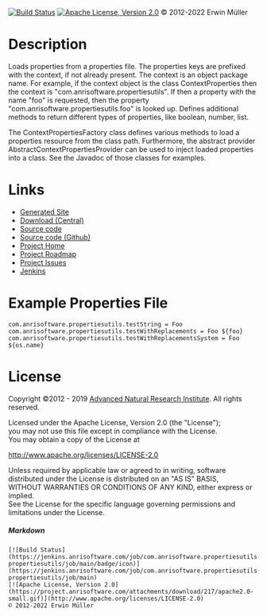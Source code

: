 [![Build Status](https://jenkins.anrisoftware.com/job/com.anrisoftware.propertiesutils-propertiesutils/job/main/badge/icon)](https://jenkins.anrisoftware.com/job/com.anrisoftware.propertiesutils-propertiesutils/job/main)
[![Apache License, Version 2.0](https://project.anrisoftware.com/attachments/download/217/apache2.0-small.gif)](http://www.apache.org/licenses/LICENSE-2.0)
© 2012-2022 Erwin Müller

Description
===========

Loads properties from a properties file. The properties keys are
prefixed with the context, if not already present. The context is an
object package name. For example, if the context object is the class
ContextProperties then the context is
"com.anrisoftware.propertiesutils". If then a property with the name
"foo" is requested, then the property
"com.anrisoftware.propertiesutils.foo" is looked up. Defines additional
methods to return different types of properties, like boolean, number,
list.

The ContextPropertiesFactory class defines various methods to load a
properties resource from the class path. Furthermore, the abstract
provider AbstractContextPropertiesProvider can be used to inject loaded
properties into a class. See the Javadoc of those classes for examples.

Links
=====

-   [Generated
    Site](https://javadoc.anrisoftware.com/com.anrisoftware.propertiesutils/propertiesutils/4.6.2/index.html)
-   [Download
    (Central)](https://search.maven.org/search?q=g:com.anrisoftware.propertiesutils)
-   [Source
    code](https://gitea.anrisoftware.com/com.anrisoftware.propertiesutils/propertiesutils)
-   [Source code (Github)](https://github.com/devent/propertiesutils)
-   [Project
    Home](https://project.anrisoftware.com/projects/propertiesutils)
-   [Project
    Roadmap](https://project.anrisoftware.com/projects/propertiesutils/roadmap)
-   [Project
    Issues](https://project.anrisoftware.com/projects/propertiesutils/issues)
-   [Jenkins](https://jenkins.anrisoftware.com/job/com.anrisoftware.propertiesutils-propertiesutils/)

Example Properties File
=======================

    com.anrisoftware.propertiesutils.testString = Foo
    com.anrisoftware.propertiesutils.testWithReplacements = Foo ${foo}
    com.anrisoftware.propertiesutils.testWithReplacementsSystem = Foo ${os.name}

License
=======

Copyright ©2012 - 2019 [Advanced Natural Research
Institute](https://anrisoftware.com/). All rights reserved.

Licensed under the Apache License, Version 2.0 (the "License");\
you may not use this file except in compliance with the License.\
You may obtain a copy of the License at

http://www.apache.org/licenses/LICENSE-2.0

Unless required by applicable law or agreed to in writing, software\
distributed under the License is distributed on an "AS IS" BASIS,\
WITHOUT WARRANTIES OR CONDITIONS OF ANY KIND, either express or
implied.\
See the License for the specific language governing permissions and\
limitations under the License.

##### Markdown

    [![Build Status](https://jenkins.anrisoftware.com/job/com.anrisoftware.propertiesutils-propertiesutils/job/main/badge/icon)](https://jenkins.anrisoftware.com/job/com.anrisoftware.propertiesutils-propertiesutils/job/main)
    [![Apache License, Version 2.0](https://project.anrisoftware.com/attachments/download/217/apache2.0-small.gif)](http://www.apache.org/licenses/LICENSE-2.0)
    © 2012-2022 Erwin Müller
